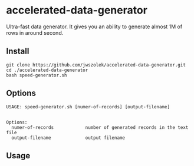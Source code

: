 # accelerated-data-generator
Ultra-fast data generator. It gives you an ability to generate almost 1M of rows in around second.


## Install 


``` 
git clone https://github.com/jwszolek/accelerated-data-generator.git
cd ./accelerated-data-generator
bash speed-generator.sh
```

## Options

``` 
USAGE: speed-generator.sh [numer-of-records] [output-filename]


Options:
  numer-of-records            number of generated records in the text file
  output-filename             output filename
```                        

## Usage
